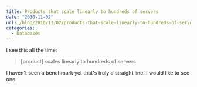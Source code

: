```yaml
---
title: Products that scale linearly to hundreds of servers
date: "2010-11-02"
url: /blog/2010/11/02/products-that-scale-linearly-to-hundreds-of-servers/
categories:
  - Databases
---
```

I see this all the time:

> [product] scales linearly to hundreds of servers

I haven't seen a benchmark yet that's truly a straight line. I would like to see one.
